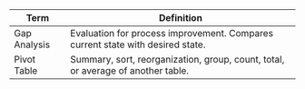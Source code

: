 |Term|Definition|
|--|--|
|Gap Analysis|Evaluation for process improvement. Compares current state with desired state.|
|Pivot Table|Summary, sort, reorganization, group, count, total, or average of another table.|
